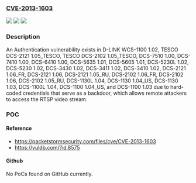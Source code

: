 ### [CVE-2013-1603](https://cve.mitre.org/cgi-bin/cvename.cgi?name=CVE-2013-1603)
![](https://img.shields.io/static/v1?label=Product&message=n%2Fa&color=blue)
![](https://img.shields.io/static/v1?label=Version&message=n%2Fa&color=blue)
![](https://img.shields.io/static/v1?label=Vulnerability&message=n%2Fa&color=brighgreen)

### Description

An Authentication vulnerability exists in D-LINK WCS-1100 1.02, TESCO DCS-2121 1.05_TESCO, TESCO DCS-2102 1.05_TESCO, DCS-7510 1.00, DCS-7410 1.00, DCS-6410 1.00, DCS-5635 1.01, DCS-5605 1.01, DCS-5230L 1.02, DCS-5230 1.02, DCS-3430 1.02, DCS-3411 1.02, DCS-3410 1.02, DCS-2121 1.06_FR, DCS-2121 1.06, DCS-2121 1.05_RU, DCS-2102 1.06_FR, DCS-2102 1.06, DCS-2102 1.05_RU, DCS-1130L 1.04, DCS-1130 1.04_US, DCS-1130 1.03, DCS-1100L 1.04, DCS-1100 1.04_US, and DCS-1100 1.03 due to hard-coded credentials that serve as a backdoor, which allows remote attackers to access the RTSP video stream.

### POC

#### Reference
- https://packetstormsecurity.com/files/cve/CVE-2013-1603
- https://vuldb.com/?id.8575

#### Github
No PoCs found on GitHub currently.

